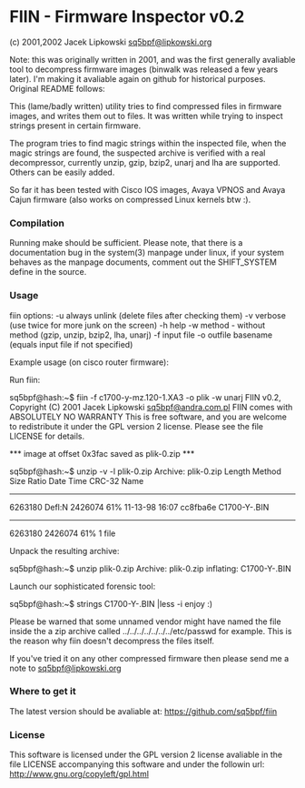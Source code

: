 # FIIN - Firmware Inspector v0.2
(c) 2001,2002 Jacek Lipkowski <sq5bpf@lipkowski.org>

Note: this was originally written in 2001, and was the first generally 
avaliable tool to decompress firmware images (binwalk was released a few 
years later). I'm making it avaliable again on github for historical 
purposes. Original README follows:


This (lame/badly written) utility tries to find compressed files in
firmware images, and writes them out to files. It was written while trying
to inspect strings present in certain firmware.

The program tries to find magic strings within the inspected file, when
the magic strings are found, the suspected archive is verified with a real
decompressor, currently unzip, gzip, bzip2, unarj and lha are supported.
Others can be easily added.

So far it has been tested with Cisco IOS images, Avaya VPNOS and Avaya
Cajun firmware (also works on compressed Linux kernels btw :).

### Compilation

Running make should be sufficient.  Please note, that there is a
documentation bug in the system(3) manpage under linux, if your system
behaves as the manpage documents, comment out the SHIFT_SYSTEM define in
the source.

### Usage

fiin <options>
options:
-u always unlink (delete files after checking them)
-v verbose (use twice for more junk on the screen)
-h help
-w method - without method (gzip, unzip, bzip2, lha, unarj)
-f input file
-o outfile basename (equals input file if not specified)


Example usage (on cisco router firmware):

Run fiin:

sq5bpf@hash:~$ fiin -f c1700-y-mz.120-1.XA3 -o plik -w unarj
FIIN v0.2, Copyright (C) 2001 Jacek Lipkowski <sq5bpf@andra.com.pl>
FIIN comes with ABSOLUTELY NO WARRANTY
This is free software, and you are welcome to redistribute it
under the GPL version 2 license. Please see the file LICENSE for details.


*** image at offset 0x3fac saved as plik-0.zip ***

sq5bpf@hash:~$ unzip -v -l plik-0.zip
Archive:  plik-0.zip
 Length   Method    Size  Ratio   Date   Time   CRC-32    Name
--------  ------  ------- -----   ----   ----   ------    ----
 6263180  Defl:N  2426074  61%  11-13-98 16:07  cc8fba6e  C1700-Y-.BIN
--------          -------  ---                            -------
 6263180          2426074  61%                            1 file

Unpack the resulting archive:

sq5bpf@hash:~$ unzip plik-0.zip
Archive:  plik-0.zip
  inflating: C1700-Y-.BIN

Launch our sophisticated forensic tool:

sq5bpf@hash:~$ strings C1700-Y-.BIN |less -i
enjoy :)

Please be warned that some unnamed vendor might have named the file inside
the a zip archive called ../../../../../../../etc/passwd for example. This
is the reason why fiin doesn't decompress the files itself.


If you've tried it on any other compressed firmware then please send me a
note to sq5bpf@lipkowski.org


### Where to get it

The latest version should be avaliable at:
https://github.com/sq5bpf/fiin

### License

This software is licensed under the GPL version 2 license avaliable in the
file LICENSE accompanying this software and under the followin url:
http://www.gnu.org/copyleft/gpl.html
